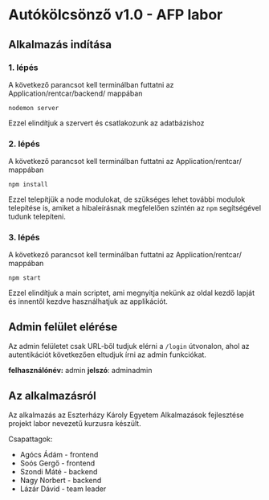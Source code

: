 # Autókölcsönző v1.0 - AFP labor

## Alkalmazás indítása

### 1. lépés
A következő parancsot kell terminálban futtatni az Application/rentcar/backend/ mappában

`nodemon server`

Ezzel elindítjuk a szervert és csatlakozunk az adatbázishoz

### 2. lépés

A következő parancsot kell terminálban futtatni az Application/rentcar/ mappában

`npm install`

Ezzel telepítjük a node modulokat, de szükséges lehet további modulok telepítése is, amiket a hibaleírásnak megfelelően szintén az `npm` segítségével tudunk telepíteni.

### 3. lépés

A következő parancsot kell terminálban futtatni az Application/rentcar/ mappában

`npm start`

Ezzel elindítjuk a main scriptet, ami megnyitja nekünk az oldal kezdő lapját és innentől kezdve használhatjuk az applikációt.

## Admin felület elérése

Az admin felületet csak URL-ből tudjuk elérni a `/login` útvonalon, ahol az autentikációt következően eltudjuk írni az admin funkciókat.

**felhasználónév:** admin
**jelszó**: adminadmin

## Az alkalmazásról

Az alkalmazás az Eszterházy Károly Egyetem Alkalmazások fejlesztése projekt labor nevezetű kurzusra készült.

Csapattagok:
* Agócs Ádám - frontend
* Soós Gergő - frontend
* Szondi Máté - backend
* Nagy Norbert - backend
* Lázár Dávid - team leader





